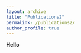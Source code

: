 ```yaml
---
layout: archive
title: "Publications2"
permalink: /publications2/
author_profile: true
---
```


<b>Hello</b>
